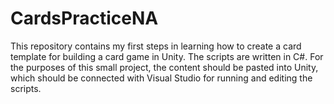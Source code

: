 # CardsPracticeNA
This repository contains my first steps in learning how to create a card template for building a card game in Unity. The scripts are written in C#. For the purposes of this small project, the content should be pasted into Unity, which should be connected with Visual Studio for running and editing the scripts.
